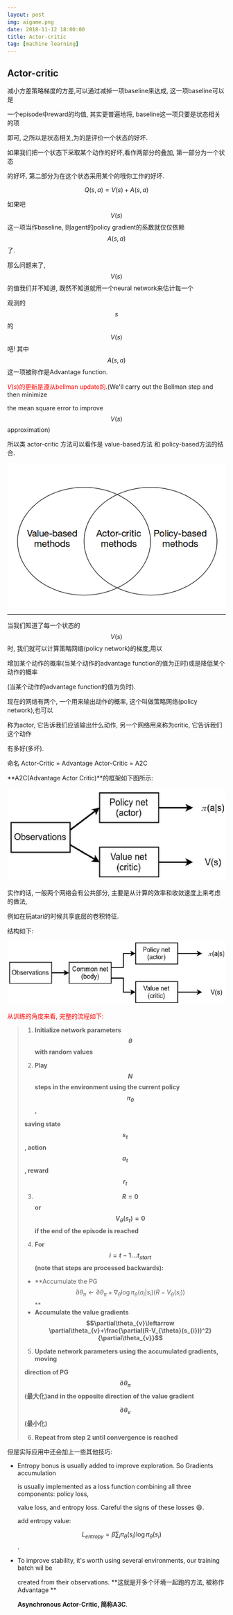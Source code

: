 ```yaml
---
layout: post
img: aigame.png
date: 2018-11-12 18:00:00
title: Actor-critic
tag: [machine learning]
---
```


## Actor-critic

减小方差策略梯度的方差,可以通过减掉一项baseline来达成, 这一项baseline可以是

一个episode中reward的均值, 其实更普遍地将, baseline这一项只要是状态相关的项

即可, 之所以是状态相关,为的是评价一个状态的好坏.

如果我们把一个状态下采取某个动作的好坏,看作两部分的叠加, 第一部分为一个状态

的好坏, 第二部分为在这个状态采用某个的哦你工作的好坏.

$$Q(s,a)=V(s)+A(s,a)$$  

如果吧$$V(s)$$ 这一项当作baseline, 则agent的policy gradient的系数就仅仅依赖$$A(s,a)$$了.

那么问题来了, $$V(s)$$的值我们并不知道, 既然不知道就用一个neural network来估计每一个

观测的$$s$$的$$V(s)$$吧!  其中$$A(s,a)$$这一项被称作是Advantage function.

<span style="color : red">$V(s)$的更新是遵从bellman update的</span>.(We'll carry out the Bellman step and then minimize

the mean square error to improve $$V(s)$$ approximation)   

所以类 actor-critic 方法可以看作是 value-based方法 和 policy-based方法的结合.

![](../assets/img/2018-11-12/3.png)

***

当我们知道了每一个状态的$$V(s)$$时, 我们就可以计算策略网络(policy network)的梯度,用以  

增加某个动作的概率(当某个动作的advantage function的值为正时)或是降低某个动作的概率  

(当某个动作的advantage function的值为负时).   

现在的网络有两个, 一个用来输出动作的概率, 这个叫做策略网络(policy network),也可以  

称为actor, 它告诉我们应该输出什么动作, 另一个网络用来称为critic, 它告诉我们这个动作

有多好(多坏).

命名 Actor-Critic = Advantage Actor-Critic = A2C

**A2C(Advantage Actor Critic)**的框架如下图所示:

![](../assets/img/2018-11-12/a2c.jpg)



实作的话, 一般两个网络会有公共部分, 主要是从计算的效率和收敛速度上来考虑的做法,

例如在玩atari的时候共享底层的卷积特征.   

结构如下:

![](../assets/img/2018-11-12/a2c_2.jpg)

<span style="color:red">从训练的角度来看, 完整的流程如下:</span>

>1. **Initialize network parameters $$\theta$$ with random values**   
>
>2. **Play $$N$$ steps in the environment using the current policy $$\pi_{\theta}$$,**
>
>   **saving state $$s_{t}$$ , action $$a_{t}$$ ,  reward $$r_{t}$$**   
>
>3. **$$R=0$$ or $$V_{\theta}(s_{t})=0$$  if the end of the episode is reached**
>
>4. **For $$i=t-1...t_{start}$$ (note that steps are processed backwards):**
>
>   * **Accumulate the PG $$\partial\theta_{\pi} \leftarrow \partial\theta_{\pi}+\nabla_{\theta}\log\pi_{\theta}(a_{i}|s_{i})(R-V_{\theta}(s_{i}))$$  **
>   * **Accumulate the value gradients $$\partial\theta_{v}\leftarrow \partial\theta_{v}+\frac{\partial(R-V_{\theta}(s_{i}))^2}{\partial\theta_{v}}$$**  
>
>5. **Update network parameters using the accumulated gradients, moving**
>
>   **direction of PG $$\partial\theta_{\pi}$$ (最大化)and in the opposite direction of the value gradient**  
>
>   **$$\partial\theta_{v}$$(最小化)**
>
>6. **Repeat from step 2 until convergence is reached**



但是实际应用中还会加上一些其他技巧:

* Entropy bonus is usually added to improve exploration. So Gradients accumulation

  is usually implemented as a loss function combining all three components: policy loss,  

  value loss, and entropy loss. Careful the signs of these losses :smile:.

  add entropy value:   

  $$L_{entropy} = \beta \sum_{i}\pi_{\theta}(s_{i})\log\pi_{\theta}(s_{i})​$$.

* To improve stability, it's worth using several environments, our training batch wil be  

  created from their observations. **这就是开多个环境一起跑的方法, 被称作Advantage   **

  **Asynchronous Actor-Critic, 简称A3C**.





